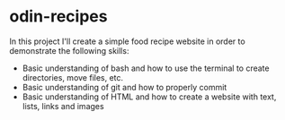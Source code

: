 # odin-recipes 
In this project I'll create a simple food recipe website in order to demonstrate the following skills:
- Basic understanding of bash and how to use the terminal to create directories, move files, etc.
- Basic understanding of git and how to properly commit
- Basic understanding of HTML and how to create a website with text, lists, links and images
